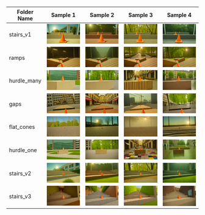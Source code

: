 | Folder Name | Sample 1 | Sample 2 | Sample 3 | Sample 4 |
|-------------|----------|----------|----------|----------|
| stairs_v1 | ![](stairs_v1/samples/sample_0.jpg) | ![](stairs_v1/samples/sample_1.jpg) | ![](stairs_v1/samples/sample_2.jpg) | ![](stairs_v1/samples/sample_3.jpg) |
| ramps | ![](ramps/samples/sample_0.jpg) | ![](ramps/samples/sample_1.jpg) | ![](ramps/samples/sample_2.jpg) | ![](ramps/samples/sample_3.jpg) |
| hurdle_many | ![](hurdle_many/samples/sample_0.jpg) | ![](hurdle_many/samples/sample_1.jpg) | ![](hurdle_many/samples/sample_2.jpg) | ![](hurdle_many/samples/sample_3.jpg) |
| gaps | ![](gaps/samples/sample_0.jpg) | ![](gaps/samples/sample_1.jpg) | ![](gaps/samples/sample_2.jpg) | ![](gaps/samples/sample_3.jpg) |
| flat_cones | ![](flat_cones/samples/sample_0.jpg) | ![](flat_cones/samples/sample_1.jpg) | ![](flat_cones/samples/sample_2.jpg) | ![](flat_cones/samples/sample_3.jpg) |
| hurdle_one | ![](hurdle_one/samples/sample_0.jpg) | ![](hurdle_one/samples/sample_1.jpg) | ![](hurdle_one/samples/sample_2.jpg) | ![](hurdle_one/samples/sample_3.jpg) |
| stairs_v2 | ![](stairs_v2/samples/sample_0.jpg) | ![](stairs_v2/samples/sample_1.jpg) | ![](stairs_v2/samples/sample_2.jpg) | ![](stairs_v2/samples/sample_3.jpg) |
| stairs_v3 | ![](stairs_v3/samples/sample_0.jpg) | ![](stairs_v3/samples/sample_1.jpg) | ![](stairs_v3/samples/sample_2.jpg) | ![](stairs_v3/samples/sample_3.jpg) |
